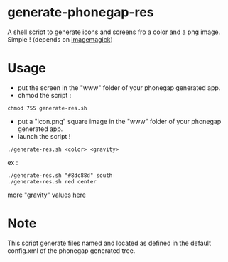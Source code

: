 # generate-phonegap-res
A shell script to generate icons and screens fro a color and a png image. Simple !
(depends on [imagemagick](http://www.imagemagick.org/script/binary-releases.php))

# Usage
 - put the screen in the "www" folder of your phonegap generated app.
 - chmod the script :
```
chmod 755 generate-res.sh
```
 - put a "icon.png" square image in the "www" folder of your phonegap generated app.
 - launch the script !
```
./generate-res.sh <color> <gravity>
```
ex :
```
./generate-res.sh "#8dc88d" south
./generate-res.sh red center
```
more "gravity" values [here](http://www.imagemagick.org/script/command-line-options.php#gravity)

# Note
This script generate files named and located as defined in the default config.xml of the phonegap generated tree.

